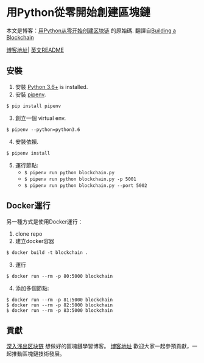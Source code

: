 # 用Python從零開始創建區塊鏈

本文是博客：[用Python从零开始创建区块链](http://learnblockchain.cn/2017/10/27/build_blockchain_by_python/) 的原始碼. 
翻譯自[Building a Blockchain](https://medium.com/p/117428612f46)

[博客地址](http://learnblockchain.cn/2017/10/27/build_blockchain_by_python/)| [英文README](https://github.com/xilibi2003/blockchain/blob/master/README-en.md) 

## 安裝

1. 安裝 [Python 3.6+](https://www.python.org/downloads/) is installed. 
2. 安裝 [pipenv](https://github.com/kennethreitz/pipenv). 

```
$ pip install pipenv 
```

3. 創立一個 virtual env. 

```
$ pipenv --python=python3.6
```

4. 安裝依賴.  

```
$ pipenv install 
``` 

5. 運行節點:
    * `$ pipenv run python blockchain.py` 
    * `$ pipenv run python blockchain.py -p 5001`
    * `$ pipenv run python blockchain.py --port 5002`
    
## Docker運行

另一種方式是使用Docker運行：

1. clone repo
2. 建立docker容器

```
$ docker build -t blockchain .
```

3. 運行

```
$ docker run --rm -p 80:5000 blockchain
```

4. 添加多個節點:

```
$ docker run --rm -p 81:5000 blockchain
$ docker run --rm -p 82:5000 blockchain
$ docker run --rm -p 83:5000 blockchain
```

## 貢獻
[深入浅出区块链](http://learnblockchain.cn/) 想做好的區塊鏈學習博客。
[博客地址](https://github.com/xilibi2003/learnblockchain) 歡迎大家一起參預貢獻，一起推動區塊鏈技術發展。




